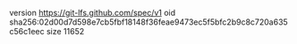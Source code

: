 version https://git-lfs.github.com/spec/v1
oid sha256:02d00d7d598e7cb5fbf18148f36feae9473ec5f5bfc2b9c8c720a635c56c1eec
size 11652
